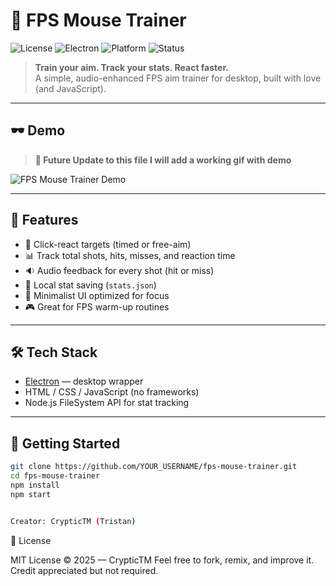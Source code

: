# 🎯 FPS Mouse Trainer

![License](https://img.shields.io/badge/license-MIT-blue.svg)
![Electron](https://img.shields.io/badge/built%20with-electron-47848F?logo=electron)
![Platform](https://img.shields.io/badge/platform-Windows%20%7C%20Linux%20%7C%20MacOS-lightgrey)
![Status](https://img.shields.io/badge/status-alpha-yellow)

> **Train your aim. Track your stats. React faster.**  
> A simple, audio-enhanced FPS aim trainer for desktop, built with love (and JavaScript).

---

## 🕶 Demo 

> **🔁 Future Update to this file I will add a working gif with demo**

![FPS Mouse Trainer Demo](demo-dark.gif)

---

## 🧠 Features

- 🎯 Click-react targets (timed or free-aim)
- 📊 Track total shots, hits, misses, and reaction time
- 🔉 Audio feedback for every shot (hit or miss)
- 💾 Local stat saving (`stats.json`)
- 🧱 Minimalist UI optimized for focus
- 🎮 Great for FPS warm-up routines

---

## 🛠 Tech Stack

- [Electron](https://www.electronjs.org/) — desktop wrapper
- HTML / CSS / JavaScript (no frameworks)
- Node.js FileSystem API for stat tracking

---

## 🚀 Getting Started

```bash
git clone https://github.com/YOUR_USERNAME/fps-mouse-trainer.git
cd fps-mouse-trainer
npm install
npm start


Creator: CrypticTM (Tristan)

```
📄 License

MIT License © 2025 — CrypticTM
Feel free to fork, remix, and improve it. Credit appreciated but not required.

